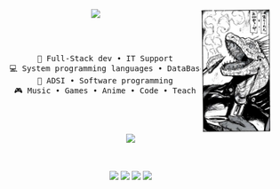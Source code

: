 <div align="center">
<img src="https://github.com/AndriunGg/AndriunGg/blob/main/img/042ab0f4083bd7d3c7d6fbe8135377a7.jpg" width="25%" align="right" />
<img src="https://readme-typing-svg.demolab.com?font=Fira+Code&weight=500&size=50&pause=1000&color=FFFFFF&center=true&vCenter=true&multiline=true&width=1300&height=140&lines=Hi%2C+Hi;I'm+AndriunGg" width="70%" />


<br><br>
<pre>
    💼 Full-Stack dev • IT Support
    💻 System programming languages • DataBase
    📖 ADSI • Software programming
    🎮 Music • Games • Anime • Code • Teach
    
</pre>
<br><br>
<img src="https://raw.githubusercontent.com/innng/innng/master/assets/kyubey.gif" height="40" />
<br><br><br>
    
[![](https://img.shields.io/badge/LinkedIn-0077B5?style=for-the-badge&logo=linkedin&logoColor=white)](https://www.linkedin.com/in/andriun-hernandez-852453312/)
[![](https://img.shields.io/badge/Instagram-E4405F?style=for-the-badge&logo=instagram&logoColor=white)](https://www.instagram.com/andriungg/)
[![](https://img.shields.io/badge/X-000000?style=for-the-badge&logo=x&logoColor=white)](https://x.com/sadriggg)
[![](https://img.shields.io/badge/Discord-5865F2?style=for-the-badge&logo=discord&logoColor=white)](https://enka.network/u/Inng/1A4HU1/10000069/1985924/)
</div>

